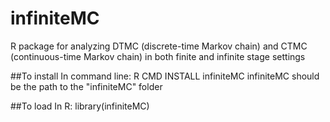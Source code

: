 # infiniteMC
R package for analyzing DTMC (discrete-time Markov chain) and CTMC (continuous-time Markov chain) in both finite and infinite stage settings

##To install
In command line: R CMD INSTALL infiniteMC
infiniteMC should be the path to the "infiniteMC" folder

##To load
In R: library(infiniteMC)

